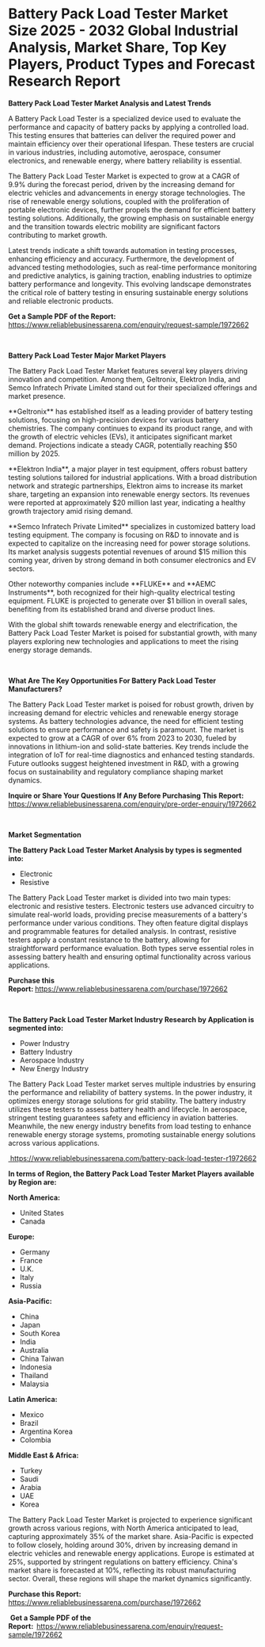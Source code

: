 <p><h1>Battery Pack Load Tester Market Size 2025 - 2032 Global Industrial Analysis, Market Share, Top Key Players, Product Types and Forecast Research Report</h1></p><p><strong>Battery Pack Load Tester Market Analysis and Latest Trends</strong></p>
<p><p>A Battery Pack Load Tester is a specialized device used to evaluate the performance and capacity of battery packs by applying a controlled load. This testing ensures that batteries can deliver the required power and maintain efficiency over their operational lifespan. These testers are crucial in various industries, including automotive, aerospace, consumer electronics, and renewable energy, where battery reliability is essential.</p><p>The Battery Pack Load Tester Market is expected to grow at a CAGR of 9.9% during the forecast period, driven by the increasing demand for electric vehicles and advancements in energy storage technologies. The rise of renewable energy solutions, coupled with the proliferation of portable electronic devices, further propels the demand for efficient battery testing solutions. Additionally, the growing emphasis on sustainable energy and the transition towards electric mobility are significant factors contributing to market growth. </p><p>Latest trends indicate a shift towards automation in testing processes, enhancing efficiency and accuracy. Furthermore, the development of advanced testing methodologies, such as real-time performance monitoring and predictive analytics, is gaining traction, enabling industries to optimize battery performance and longevity. This evolving landscape demonstrates the critical role of battery testing in ensuring sustainable energy solutions and reliable electronic products.</p></p>
<p><strong>Get a Sample PDF of the Report:&nbsp;</strong> <a href="https://www.reliablebusinessarena.com/enquiry/request-sample/1972662?utm_campaign=2177&utm_medium=2&utm_source=Github&utm_content=ia&utm_term=12042025&utm_id=battery-pack-load-tester">https://www.reliablebusinessarena.com/enquiry/request-sample/1972662</a></p>
<p>&nbsp;</p>
<p><strong>Battery Pack Load Tester Major Market Players</strong></p>
<p><p>The Battery Pack Load Tester Market features several key players driving innovation and competition. Among them, Geltronix, Elektron India, and Semco Infratech Private Limited stand out for their specialized offerings and market presence.</p><p>**Geltronix** has established itself as a leading provider of battery testing solutions, focusing on high-precision devices for various battery chemistries. The company continues to expand its product range, and with the growth of electric vehicles (EVs), it anticipates significant market demand. Projections indicate a steady CAGR, potentially reaching $50 million by 2025.</p><p>**Elektron India**, a major player in test equipment, offers robust battery testing solutions tailored for industrial applications. With a broad distribution network and strategic partnerships, Elektron aims to increase its market share, targeting an expansion into renewable energy sectors. Its revenues were reported at approximately $20 million last year, indicating a healthy growth trajectory amid rising demand.</p><p>**Semco Infratech Private Limited** specializes in customized battery load testing equipment. The company is focusing on R&D to innovate and is expected to capitalize on the increasing need for power storage solutions. Its market analysis suggests potential revenues of around $15 million this coming year, driven by strong demand in both consumer electronics and EV sectors.</p><p>Other noteworthy companies include **FLUKE** and **AEMC Instruments**, both recognized for their high-quality electrical testing equipment. FLUKE is projected to generate over $1 billion in overall sales, benefiting from its established brand and diverse product lines.</p><p>With the global shift towards renewable energy and electrification, the Battery Pack Load Tester Market is poised for substantial growth, with many players exploring new technologies and applications to meet the rising energy storage demands.</p></p>
<p>&nbsp;</p>
<p><strong>What Are The Key Opportunities For Battery Pack Load Tester Manufacturers?</strong></p>
<p><p>The Battery Pack Load Tester market is poised for robust growth, driven by increasing demand for electric vehicles and renewable energy storage systems. As battery technologies advance, the need for efficient testing solutions to ensure performance and safety is paramount. The market is expected to grow at a CAGR of over 6% from 2023 to 2030, fueled by innovations in lithium-ion and solid-state batteries. Key trends include the integration of IoT for real-time diagnostics and enhanced testing standards. Future outlooks suggest heightened investment in R&D, with a growing focus on sustainability and regulatory compliance shaping market dynamics.</p></p>
<p><strong>Inquire or Share Your Questions If Any Before Purchasing This Report:</strong> <a href="https://www.reliablebusinessarena.com/enquiry/pre-order-enquiry/1972662?utm_campaign=2177&utm_medium=2&utm_source=Github&utm_content=ia&utm_term=12042025&utm_id=battery-pack-load-tester">https://www.reliablebusinessarena.com/enquiry/pre-order-enquiry/1972662</a></p>
<p>&nbsp;</p>
<p><strong>Market Segmentation</strong></p>
<p><strong>The Battery Pack Load Tester Market Analysis by types is segmented into:</strong></p>
<p><ul><li>Electronic</li><li>Resistive</li></ul></p>
<p><p>The Battery Pack Load Tester market is divided into two main types: electronic and resistive testers. Electronic testers use advanced circuitry to simulate real-world loads, providing precise measurements of a battery's performance under various conditions. They often feature digital displays and programmable features for detailed analysis. In contrast, resistive testers apply a constant resistance to the battery, allowing for straightforward performance evaluation. Both types serve essential roles in assessing battery health and ensuring optimal functionality across various applications.</p></p>
<p><strong>Purchase this Report:&nbsp;</strong><a href="https://www.reliablebusinessarena.com/purchase/1972662?utm_campaign=2177&utm_medium=2&utm_source=Github&utm_content=ia&utm_term=12042025&utm_id=battery-pack-load-tester">https://www.reliablebusinessarena.com/purchase/1972662</a></p>
<p>&nbsp;</p>
<p><strong>The Battery Pack Load Tester Market Industry Research by Application is segmented into:</strong></p>
<p><ul><li>Power Industry</li><li>Battery Industry</li><li>Aerospace Industry</li><li>New Energy Industry</li></ul></p>
<p><p>The Battery Pack Load Tester market serves multiple industries by ensuring the performance and reliability of battery systems. In the power industry, it optimizes energy storage solutions for grid stability. The battery industry utilizes these testers to assess battery health and lifecycle. In aerospace, stringent testing guarantees safety and efficiency in aviation batteries. Meanwhile, the new energy industry benefits from load testing to enhance renewable energy storage systems, promoting sustainable energy solutions across various applications.</p></p>
<p><a href="https://www.reliablebusinessarena.com/battery-pack-load-tester-r1972662?utm_campaign=2177&utm_medium=2&utm_source=Github&utm_content=ia&utm_term=12042025&utm_id=battery-pack-load-tester">&nbsp;https://www.reliablebusinessarena.com/battery-pack-load-tester-r1972662</a></p>
<p><strong>In terms of Region, the Battery Pack Load Tester Market Players available by Region are:</strong></p>
<p>
    <p> <strong> North America: </strong>
        <ul>
            <li>United States</li>
            <li>Canada</li>
        </ul>
        </p> 
    <p> <strong> Europe: </strong>
        <ul>
            <li>Germany</li>
            <li>France</li>
            <li>U.K.</li>
            <li>Italy</li>
            <li>Russia</li>
        </ul>
        </p> 
    <p> <strong> Asia-Pacific: </strong>
        <ul>
            <li>China</li>
            <li>Japan</li>
            <li>South Korea</li>
            <li>India</li>
            <li>Australia</li>
            <li>China Taiwan</li>
            <li>Indonesia</li>
            <li>Thailand</li>
            <li>Malaysia</li>
        </ul>
        </p> 
    <p> <strong> Latin America: </strong>
        <ul>
            <li>Mexico</li>
            <li>Brazil</li>
            <li>Argentina Korea</li>
            <li>Colombia</li>
        </ul>
        </p> 
    <p> <strong> Middle East & Africa: </strong>
        <ul>
            <li>Turkey</li>
            <li>Saudi</li>
            <li>Arabia</li>
            <li>UAE</li>
            <li>Korea</li>
        </ul>
    </p>
    </p>
<p><p>The Battery Pack Load Tester Market is projected to experience significant growth across various regions, with North America anticipated to lead, capturing approximately 35% of the market share. Asia-Pacific is expected to follow closely, holding around 30%, driven by increasing demand in electric vehicles and renewable energy applications. Europe is estimated at 25%, supported by stringent regulations on battery efficiency. China's market share is forecasted at 10%, reflecting its robust manufacturing sector. Overall, these regions will shape the market dynamics significantly.</p></p>
<p><strong>Purchase this Report: </strong><a href="https://www.reliablebusinessarena.com/purchase/1972662?utm_campaign=2177&utm_medium=2&utm_source=Github&utm_content=ia&utm_term=12042025&utm_id=battery-pack-load-tester">https://www.reliablebusinessarena.com/purchase/1972662</a></p>
<p>&nbsp;<strong>Get a Sample PDF of the Report:&nbsp;&nbsp;</strong><a href="https://www.reliablebusinessarena.com/enquiry/request-sample/1972662?utm_campaign=2177&utm_medium=2&utm_source=Github&utm_content=ia&utm_term=12042025&utm_id=battery-pack-load-tester">https://www.reliablebusinessarena.com/enquiry/request-sample/1972662</a></p>
<p><strong></strong></p>
<p><p></p><p></p><p></p></p>